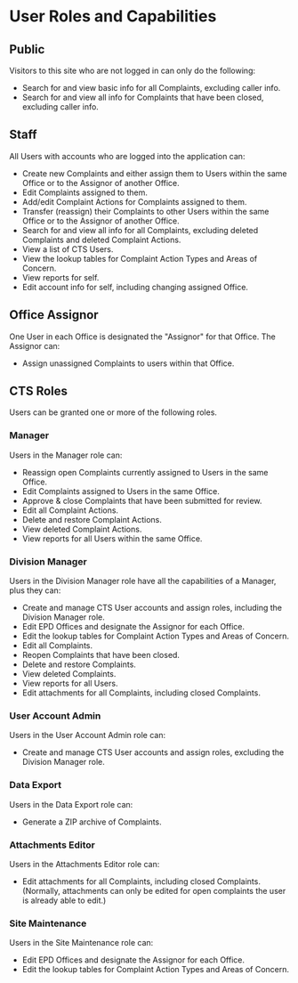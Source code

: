 # User Roles and Capabilities

## Public

Visitors to this site who are not logged in can only do the following:

* Search for and view basic info for all Complaints, excluding caller info.
* Search for and view all info for Complaints that have been closed, excluding caller info.

## Staff

All Users with accounts who are logged into the application can:

* Create new Complaints and either assign them to Users within the same Office or to the Assignor of another Office.
* Edit Complaints assigned to them.
* Add/edit Complaint Actions for Complaints assigned to them.
* Transfer (reassign) their Complaints to other Users within the same Office or to the Assignor of another Office.
* Search for and view all info for all Complaints, excluding deleted Complaints and deleted Complaint Actions.
* View a list of CTS Users.
* View the lookup tables for Complaint Action Types and Areas of Concern.
* View reports for self.
* Edit account info for self, including changing assigned Office.

## Office Assignor

One User in each Office is designated the "Assignor" for that Office. The Assignor can:

* Assign unassigned Complaints to users within that Office.

## CTS Roles

Users can be granted one or more of the following roles.

### Manager

Users in the Manager role can:

* Reassign open Complaints currently assigned to Users in the same Office.
* Edit Complaints assigned to Users in the same Office.
* Approve & close Complaints that have been submitted for review.
* Edit all Complaint Actions.
* Delete and restore Complaint Actions.
* View deleted Complaint Actions.
* View reports for all Users within the same Office.

### Division Manager

Users in the Division Manager role have all the capabilities of a Manager, plus they can:

* Create and manage CTS User accounts and assign roles, including the Division Manager role.
* Edit EPD Offices and designate the Assignor for each Office.
* Edit the lookup tables for Complaint Action Types and Areas of Concern.
* Edit all Complaints.
* Reopen Complaints that have been closed.
* Delete and restore Complaints.
* View deleted Complaints.
* View reports for all Users.
* Edit attachments for all Complaints, including closed Complaints.

### User Account Admin

Users in the User Account Admin role can:

* Create and manage CTS User accounts and assign roles, excluding the Division Manager role.

### Data Export

Users in the Data Export role can:

* Generate a ZIP archive of Complaints.

### Attachments Editor

Users in the Attachments Editor role can:

* Edit attachments for all Complaints, including closed Complaints. (Normally, attachments can only be edited for open complaints the user is already able to edit.)

### Site Maintenance

Users in the Site Maintenance role can:

* Edit EPD Offices and designate the Assignor for each Office.
* Edit the lookup tables for Complaint Action Types and Areas of Concern.
